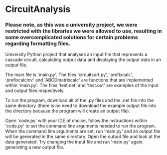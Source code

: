 # CircuitAnalysis

### Please note, as this was a university project, we were restricted with the libraries we were allowed to use, resulting in some overcomplicated solutions for certain problems regarding formatting files.

University Python project that analyses an input file that represents a cascade circuit, calculating output data and displaying the output data in an output file.

The main file is 'main.py'. The files 'circuitsort.py', 'prefixcalc', 'prefixcalcinv' and 'ABCDmatrixcalc' are functions that are implemented within 'main.py'.
The files 'test.net' and 'test.out' are examples of the input and output files respectively.

To run the program, download all of the .py files and the .net file into the same directory (there is no need to download the example output file into the directory because the program will create an output file).

Open 'code.py' with your IDE of choice, follow the instructions within 'code.py' to set the command line arguments needed to run the program. When the command line arguments are set, run 'main.py' and an output file will be generated in the same directory. Open the output file and look at the data generated. Try changing the input file and run 'main.py' again, generating a new output file.
